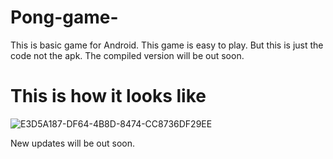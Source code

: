 # Pong-game-
This is basic game for Android. 
This game is easy to play. 
But this is just the code not the apk. 
The compiled version will be out soon.

# This is how it looks like

![E3D5A187-DF64-4B8D-8474-CC8736DF29EE](https://user-images.githubusercontent.com/100248770/158962509-638793de-5c81-4b1d-8b7d-70fa6a7be36b.png)

New updates will be out soon.
